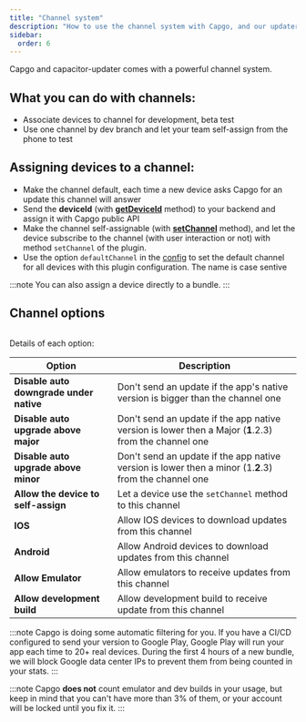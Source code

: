 ```yaml
---
title: "Channel system"
description: "How to use the channel system with Capgo, and our updater, undertsand what channel are for and how to make your device use them"
sidebar:
  order: 6
---
```


Capgo and capacitor-updater comes with a powerful channel system.

## What you can do with channels:

* Associate devices to channel for development, beta test
* Use one channel by dev branch and let your team self-assign from the phone to test

## Assigning devices to a channel:

* Make the channel default, each time a new device asks Capgo for an update this channel will answer
* Send the **deviceId** (with [**getDeviceId**](/docs/plugin/api#getdeviceid) method) to your backend and assign it with Capgo public API
* Make the channel self-assignable (with [**setChannel**](/docs/plugin/api#setchannel) method), and let the device subscribe to the channel (with user interaction or not) with method `setChannel` of the plugin.
* Use the option `defaultChannel` in the [config](/docs/plugin/settings#defaultchannel) to set the default channel for all devices with this plugin configuration. The name is case sentive

:::note
You can also assign a device directly to a bundle. 
:::

## Channel options

<figure><img src="/channel_setting_1.webp" alt=""><figcaption></figcaption></figure>

Details of each option:

| Option                                  | Description                                                                                           |
| --------------------------------------- | ----------------------------------------------------------------------------------------------------- |
| **Disable auto downgrade under native** | Don't send an update if the app's native version is bigger than the channel one                       |
| **Disable auto upgrade above major**    | Don't send an update if the app native version is lower then a Major (**1**.2.3) from the channel one |
| **Disable auto upgrade above minor**    | Don't send an update if the app native version is lower then a minor (1.**2**.3) from the channel one |
| **Allow the device to self-assign**     | Let a device use the `setChannel` method to this channel                                              |
| **IOS**                                 | Allow IOS devices to download updates from this channel                                               |
| **Android**                             | Allow Android devices to download updates from this channel                                           |
| **Allow Emulator**                      | Allow emulators to receive updates from this channel                                                  |
| **Allow development build**             | Allow development build to receive update from this channel                                           |

:::note
Capgo is doing some automatic filtering for you. If you have a CI/CD configured to send your version to Google Play, Google Play will run your app each time to 20+ real devices. During the first 4 hours of a new bundle, we will block Google data center IPs to prevent them from being counted in your stats.
:::

:::note 
Capgo **does not** count emulator and dev builds in your usage, but keep in mind that you can't have more than 3% of them, or your account will be locked until you fix it.
:::
